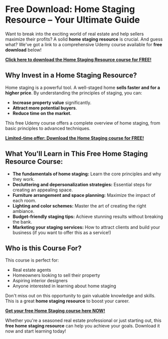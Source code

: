 # Free Download: Home Staging Resource – Your Ultimate Guide

Want to break into the exciting world of real estate and help sellers maximize their profits? A solid **home staging resource** is crucial. And guess what? We've got a link to a comprehensive Udemy course available for **free download** below!

[**Click here to download the Home Staging Resource course for FREE!**](https://udemywork.com/home-staging-resource)

## Why Invest in a Home Staging Resource?

Home staging is a powerful tool. A well-staged home **sells faster and for a higher price**. By understanding the principles of staging, you can:

*   **Increase property value** significantly.
*   **Attract more potential buyers**.
*   **Reduce time on the market**.

This free Udemy course offers a complete overview of home staging, from basic principles to advanced techniques.

[**Limited-time offer: Download the Home Staging course for FREE!**](https://udemywork.com/home-staging-resource)

## What You'll Learn in This Free Home Staging Resource Course:

*   **The fundamentals of home staging:** Learn the core principles and why they work.
*   **Decluttering and depersonalization strategies:** Essential steps for creating an appealing space.
*   **Furniture arrangement and space planning:** Maximize the impact of each room.
*   **Lighting and color schemes:** Master the art of creating the right ambiance.
*   **Budget-friendly staging tips:** Achieve stunning results without breaking the bank.
*   **Marketing your staging services:** How to attract clients and build your business (if you want to offer this as a service!)

## Who is this Course For?

This course is perfect for:

*   Real estate agents
*   Homeowners looking to sell their property
*   Aspiring interior designers
*   Anyone interested in learning about home staging

Don't miss out on this opportunity to gain valuable knowledge and skills. This is a great **home staging resource** to boost your career.

[**Get your free Home Staging course here NOW!**](https://udemywork.com/home-staging-resource)

Whether you're a seasoned real estate professional or just starting out, this **free home staging resource** can help you achieve your goals. Download it now and start learning today!
